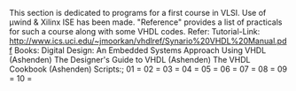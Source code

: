 This section is dedicated to programs for a first course in VLSI.
Use of µwind & Xilinx ISE has been made.
 "Reference" provides a list of practicals for such a course along with some VHDL codes.
Refer:
 Tutorial-Link: http://www.ics.uci.edu/~jmoorkan/vhdlref/Synario%20VHDL%20Manual.pdf
 Books:
  Digital Design: An Embedded Systems Approach Using VHDL (Ashenden)
  The Designer's Guide to VHDL (Ashenden)
  The VHDL Cookbook (Ashenden)
Scripts:;
	01 = 
	02 = 
	03 = 
	04 = 
	05 = 
	06 = 
	07 = 
	08 = 
	09 = 
	10 = 
